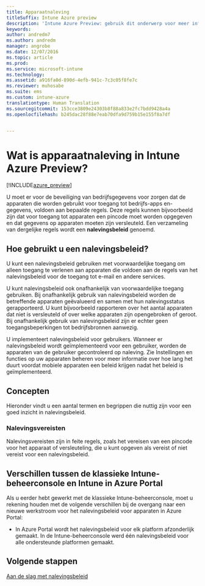 ```yaml
---
title: Apparaatnaleving
titleSuffix: Intune Azure preview
description: 'Intune Azure Preview: gebruik dit onderwerp voor meer informatie over apparaatnaleving in Microsoft Intune'
keywords: 
author: andredm7
ms.author: andredm
manager: angrobe
ms.date: 12/07/2016
ms.topic: article
ms.prod: 
ms.service: microsoft-intune
ms.technology: 
ms.assetid: a916fa0d-890d-4efb-941c-7c3c05f8fe7c
ms.reviewer: muhosabe
ms.suite: ems
ms.custom: intune-azure
translationtype: Human Translation
ms.sourcegitcommit: 153cce3809e24303b8f88a833e2fc7bdd9428a4a
ms.openlocfilehash: b245dac28f88e7eab70dfa9d759b15e155f8a7df


---
```


# <a name="what-is-device-compliance-in-intune-azure-preview"></a>Wat is apparaatnaleving in Intune Azure Preview?


[!INCLUDE[azure_preview](../includes/azure_preview.md)]

U moet er voor de beveiliging van bedrijfsgegevens voor zorgen dat de apparaten die worden gebruikt voor toegang tot bedrijfs-apps en- gegevens, voldoen aan bepaalde regels. Deze regels kunnen bijvoorbeeld zijn dat voor toegang tot apparaten een pincode moet worden opgegeven en dat gegevens op apparaten moeten zijn versleuteld. Een verzameling van dergelijke regels wordt een **nalevingsbeleid** genoemd.

##  <a name="how-should-i-use-a-device-compliance-policy"></a>Hoe gebruikt u een nalevingsbeleid?
U kunt een nalevingsbeleid gebruiken met voorwaardelijke toegang om alleen toegang te verlenen aan apparaten die voldoen aan de regels van het nalevingsbeleid voor de toegang tot e-mail en andere services.

U kunt nalevingsbeleid ook onafhankelijk van voorwaardelijke toegang gebruiken.
Bij onafhankelijk gebruik van nalevingsbeleid worden de betreffende apparaten geëvalueerd en samen met hun nalevingsstatus gerapporteerd. U kunt bijvoorbeeld rapporteren over het aantal apparaten dat niet is versleuteld of over welke apparaten zijn opengebroken of geroot. Bij onafhankelijk gebruik van nalevingsbeleid zijn er echter geen toegangsbeperkingen tot bedrijfsbronnen aanwezig.

U implementeert nalevingsbeleid voor gebruikers. Wanneer er nalevingsbeleid wordt geïmplementeerd voor een gebruiker, worden de apparaten van de gebruiker gecontroleerd op naleving. Zie Instellingen en functies op uw apparaten beheren voor meer informatie over hoe lang het duurt voordat mobiele apparaten een beleid krijgen nadat het beleid is geïmplementeerd.

##  <a name="concepts"></a>Concepten
Hieronder vindt u een aantal termen en begrippen die nuttig zijn voor een goed inzicht in nalevingsbeleid.

### <a name="compliance-requirements"></a>Nalevingsvereisten
Nalevingsvereisten zijn in feite regels, zoals het vereisen van een pincode voor het apparaat of versleuteling, die u kunt opgeven als vereist of niet vereist voor een nalevingsbeleid.

<!---### Actions for noncompliance

You can specify what needs to happen when a device is determined as noncompliant. This can be a sequence of actions during a specific time.
When you specify these actions, Intune will automatically initiate them in the sequence you specify. See the following example of a sequence of
actions for a device that continues to be in the noncompliant status for
a week:

-   When the device is first determined to be non-compliant, an email with noncompliant notification is sent to the user.

-   3 days after initial noncompliance state, a follow up reminder is sent to the user.

-   5 days after initial noncompliance state, a final reminder with a notification that access to company resources will be blocked on the device in 2 days if the compliance issues are not remediated is sent to the user.

-   7 days after initial noncompliance state, access to company resources is blocked. This requires that you have conditional access policy that specifies that access from noncompliant devices should    be blocked for services such as Exchange and SharePoint.

### Grace Period

This is the time between when a device is first determined as
noncompliant to when access to company resources on that device is blocked. This time allows for time that the user has to resolve
compliance issues on the device. You can also use this time to create your action sequences to send notifications to the user before their access is blocked.

Remember that you need to implement conditional access policies in addition to compliance policies in order for access to company resources to be blocked.--->

##  <a name="differences-between-the-classic-intune-admin-console-and-intune-in-the-azure-portal"></a>Verschillen tussen de klassieke Intune-beheerconsole en Intune in Azure Portal


Als u eerder hebt gewerkt met de klassieke Intune-beheerconsole, moet u rekening houden met de volgende verschillen bij de overgang naar een nieuwe werkstroom voor het nalevingsbeleid voor apparaten in Azure Portal:


-   In Azure Portal wordt het nalevingsbeleid voor elk platform afzonderlijk gemaakt. In de Intune-beheerconsole werd één nalevingsbeleid voor alle ondersteunde platformen gemaakt.


<!--- -   In the Azure portal, you have the ability to specify actions and notifications that are intiated when a device is determined to be noncompliant. This ability does not exist in the Intune admin console.

-   In the Azure portal, you can set a grace period to allow time for the end-user to get their device back to compliance status before they completely lose the ability to get company data on their device. This is not available in the Intune admin console.--->

##  <a name="next-steps"></a>Volgende stappen

[Aan de slag met nalevingsbeleid](get-started-with-device-compliance.md)


<!---### See also

Conditional access--->



<!--HONumber=Feb17_HO3-->


